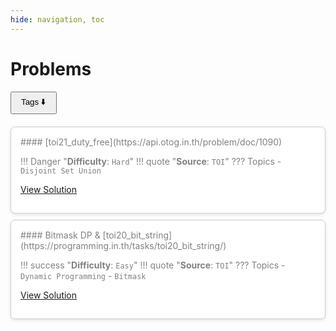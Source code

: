 ```yaml
---
hide: navigation, toc
---
```


# Problems

<!-- Tags menu at the top -->
<div style="margin-bottom: 20px;">
  <button class="tag-toggle" id="toggle-tags-btn" onclick="toggleTagPicker()" style="padding:5px 15px; cursor:pointer;">Tags ⬇️</button>
</div>

<!-- Tag picker -->
<div class="tagbox" id="tag-picker" style="border:1px solid #ffffffff; padding:10px; margin-bottom:20px; border-radius:5px; background:#f9f9f9; max-width:600px; display:none;">

  <!-- Difficulty filter -->
  <strong>Difficulty:</strong><br>
  <label><input type="checkbox" value="Easy" class="filter-difficulty"> Easy</label>
  <label><input type="checkbox" value="Medium" class="filter-difficulty"> Medium</label>
  <label><input type="checkbox" value="Hard" class="filter-difficulty"> Hard</label>
  <br><br>

  <!-- Source filter -->
  <strong>Source:</strong><br>
  <label><input type="checkbox" value="TOI" class="filter-source"> TOI</label>
  <br><br>

  <!-- Topics filter -->
  <strong>Topics:</strong><br>
  <label><input type="checkbox" value="Disjoint Set Union" class="tag"> Disjoint Set Union</label>
  <label><input type="checkbox" value="Dynamic Programming" class="tag"> Dynamic Programming</label>
  <label><input type="checkbox" value="Bitmask" class="tag"> Bitmask</label>
  <br><br>

  <button class="submit" onclick="applyFilter()" style="padding:5px 15px; cursor:pointer;">Filter</button>
</div>

<!-- Problems grid -->
<div class="grid cards" markdown="1">

<div class="problem-card" data-difficulty="Hard" data-source="TOI" data-topics="Disjoint Set Union" markdown="1">
#### [toi21_duty_free](https://api.otog.in.th/problem/doc/1090)

!!! Danger "**Difficulty**: `Hard`"
!!! quote "**Source**: `TOI`"
??? Topics
    - `Disjoint Set Union`

[View Solution](/problems/toi21_duty_free)
</div>

<div class="problem-card" data-difficulty="Easy" data-source="TOI" data-topics="Dynamic Programming,Bitmask" markdown="1">
#### Bitmask DP & [toi20_bit_string](https://programming.in.th/tasks/toi20_bit_string/)

!!! success "**Difficulty**: `Easy`"
!!! quote "**Source**: `TOI`"
??? Topics
    - `Dynamic Programming`
    - `Bitmask`

[View Solution](/problems/toi20_bit_string)
</div>

</div>

<!-- Scripts -->
<script>
// Toggle tag picker visibility and arrow direction
function toggleTagPicker() {
    const picker = document.getElementById('tag-picker');
    const btn = document.getElementById('toggle-tags-btn');
    
    const isHidden = picker.style.display === 'none';
    picker.style.display = isHidden ? 'block' : 'none';
    
    // Change arrow
    btn.textContent = isHidden ? 'Tags ⬇️' : 'Tags ⬆️';
    
    // Save visibility in localStorage
    localStorage.setItem('tagPickerVisible', picker.style.display);
}

// On page load, set arrow according to saved visibility
document.addEventListener("DOMContentLoaded", function() {
    const picker = document.getElementById('tag-picker');
    const btn = document.getElementById('toggle-tags-btn');
    const visible = localStorage.getItem('tagPickerVisible') || 'none';
    picker.style.display = visible;
    
    btn.textContent = visible === 'none' ? 'Tags ⬆️' : 'Tags ⬇️';
});

// Apply filter
function applyFilter() {
    const selectedD = Array.from(document.querySelectorAll('.filter-difficulty:checked')).map(cb => cb.value);
    const selectedS = Array.from(document.querySelectorAll('.filter-source:checked')).map(cb => cb.value);
    const selectedT = Array.from(document.querySelectorAll('.tag:checked')).map(cb => cb.value);

    const cards = document.querySelectorAll('.problem-card');
    cards.forEach(card => {
        const cardD = card.getAttribute('data-difficulty').split(',');
        const cardS = card.getAttribute('data-source').split(',');
        const cardT = card.getAttribute('data-topics').split(',');

        const visible = (selectedD.length === 0 || selectedD.some(d => cardD.includes(d))) &&
                        (selectedS.length === 0 || selectedS.some(s => cardS.includes(s))) &&
                        (selectedT.length === 0 || selectedT.some(t => cardT.includes(t)));

        card.style.display = visible ? '' : 'none';
    });
}
</script>

<!-- CSS -->
<style>
.grid.cards {
    display: grid;
    grid-template-columns: repeat(auto-fill, minmax(320px, 1fr));
    gap: 10px;
}
.problem-card {
    border: 1px solid #ccc;
    border-radius: 7px;
    padding: 15px;
    background: #ffffffff;
    box-shadow: 0 2px 5px rgba(0,0,0,0.1);
    color: grey;
}
.tagbox {
    color: black;
    border-color: #868686ff;
}
</style>
